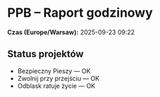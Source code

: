 # PPB – Raport godzinowy
**Czas (Europe/Warsaw):** 2025-09-23 09:22

## Status projektów
- Bezpieczny Pieszy — OK
- Zwolnij przy przejściu — OK
- Odblask ratuje życie — OK

